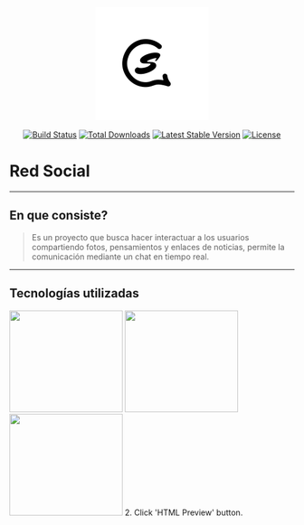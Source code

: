 <p align="center"><img src="public/logo/biglogo.png"></p>

<p align="center">
<a href="https://travis-ci.org/laravel/framework"><img src="https://travis-ci.org/laravel/framework.svg" alt="Build Status"></a>
<a href="https://packagist.org/packages/laravel/framework"><img src="https://poser.pugx.org/laravel/framework/d/total.svg" alt="Total Downloads"></a>
<a href="https://packagist.org/packages/laravel/framework"><img src="https://poser.pugx.org/laravel/framework/v/stable.svg" alt="Latest Stable Version"></a>
<a href="https://packagist.org/packages/laravel/framework"><img src="https://poser.pugx.org/laravel/framework/license.svg" alt="License"></a>
</p>

# Red Social

----
## En que consiste?


> Es un proyecto que busca hacer interactuar a los usuarios compartiendo fotos, pensamientos y enlaces de noticias, permite la comunicación mediante un chat en tiempo real.

----
## Tecnologías utilizadas
<img style="height: 180px; width: 200px" src="https://laravel.com/assets/img/components/logo-laravel.svg">
<img style="height: 180px; width: 200px" src="https://blog.tuleap.org/sites/default/files/logo-vue-js.png">
<img style="height: 180px; width: 200px" src="https://cdn-images-1.medium.com/max/1600/1*0G_7Ab6ZzUMEe-RDJnGjKQ.png">
2. Click 'HTML Preview' button.
